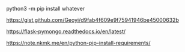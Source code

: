 python3 -m pip install whatever

https://gist.github.com/Geoyi/d9fab4f609e9f75941946be45000632b

https://flask-pymongo.readthedocs.io/en/latest/

https://note.nkmk.me/en/python-pip-install-requirements/